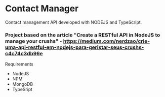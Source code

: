 # Contact Manager

Contact management API developed with NODEJS and TypeScript.

### Project based on the article "Create a RESTful API in NodeJS to manage your crushs" - https://medium.com/nerdzao/crie-uma-api-restful-em-nodejs-para-geristar-seus-crushs-c4c74c3db96e ###

Requirements
* NodeJS
* NPM
* MongoDB
* TypeSript
